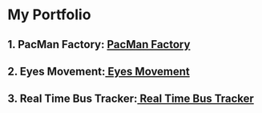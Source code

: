 # My Portfolio
## 1. PacMan Factory: <a href="https://cpodgurschi.github.io/pacmanfactory/"> PacMan Factory </a>
## 2. Eyes Movement:<a href="https://cpodgurschi.github.io/eyes/"> Eyes Movement </a>
## 3. Real Time Bus Tracker:<a href="https://cpodgurschi.github.io/realtimebustracker/"> Real Time Bus Tracker </a>
